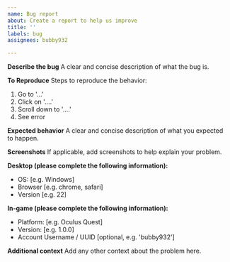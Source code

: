 ```yaml
---
name: Bug report
about: Create a report to help us improve
title: ''
labels: bug
assignees: bubby932

---
```


**Describe the bug**
A clear and concise description of what the bug is.

**To Reproduce**
Steps to reproduce the behavior:
1. Go to '...'
2. Click on '....'
3. Scroll down to '....'
4. See error

**Expected behavior**
A clear and concise description of what you expected to happen.

**Screenshots**
If applicable, add screenshots to help explain your problem.

**Desktop (please complete the following information):**
 - OS: [e.g. Windows]
 - Browser [e.g. chrome, safari]
 - Version [e.g. 22]

**In-game (please complete the following information):**
- Platform: [e.g. Oculus Quest]
- Version: [e.g. 1.0.0]
- Account Username / UUID [optional, e.g. 'bubby932']

**Additional context**
Add any other context about the problem here.
